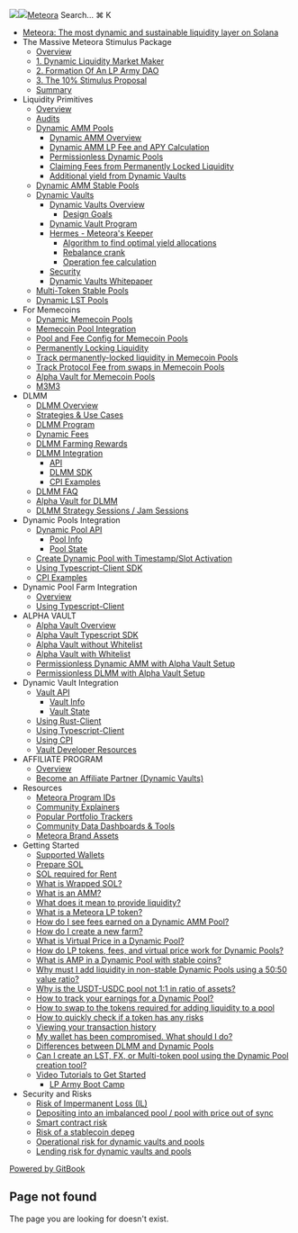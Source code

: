 [![](https://850358062-files.gitbook.io/~/files/v0/b/gitbook-x-prod.appspot.com/o/spaces%2FyCszyuZ1UBdRqaT2zQpK%2Ficon%2FVeeVBDhzr2qAC3AYo940%2Flogo-meteora-symbol.svg?alt=media&token=1d5288cb-b335-4c76-a7c4-17739ca893ea)![](https://850358062-files.gitbook.io/~/files/v0/b/gitbook-x-prod.appspot.com/o/spaces%2FyCszyuZ1UBdRqaT2zQpK%2Ficon%2FVeeVBDhzr2qAC3AYo940%2Flogo-meteora-symbol.svg?alt=media&token=1d5288cb-b335-4c76-a7c4-17739ca893ea)Meteora](https://docs.meteora.ag/docs/</>)
Search...
⌘ K
  * [Meteora: The most dynamic and sustainable liquidity layer on Solana](https://docs.meteora.ag/docs/</>)
  * The Massive Meteora Stimulus Package
    * [Overview](https://docs.meteora.ag/docs/</the-massive-meteora-stimulus-package/overview>)
    * [1. Dynamic Liquidity Market Maker](https://docs.meteora.ag/docs/</the-massive-meteora-stimulus-package/1.-dynamic-liquidity-market-maker>)
    * [2. Formation Of An LP Army DAO](https://docs.meteora.ag/docs/</the-massive-meteora-stimulus-package/2.-formation-of-an-lp-army-dao>)
    * [3. The 10% Stimulus Proposal](https://docs.meteora.ag/docs/</the-massive-meteora-stimulus-package/3.-the-10-stimulus-proposal>)
    * [Summary](https://docs.meteora.ag/docs/</the-massive-meteora-stimulus-package/summary>)
  * Liquidity Primitives
    * [Overview](https://docs.meteora.ag/docs/</liquidity-primitives/overview>)
    * [Audits](https://docs.meteora.ag/docs/</liquidity-primitives/audits>)
    * [Dynamic AMM Pools](https://docs.meteora.ag/docs/</liquidity-primitives/dynamic-amm-pools>)
      * [Dynamic AMM Overview](https://docs.meteora.ag/docs/</liquidity-primitives/dynamic-amm-pools/dynamic-amm-overview>)
      * [Dynamic AMM LP Fee and APY Calculation](https://docs.meteora.ag/docs/</liquidity-primitives/dynamic-amm-pools/dynamic-amm-lp-fee-and-apy-calculation>)
      * [Permissionless Dynamic Pools](https://docs.meteora.ag/docs/</liquidity-primitives/dynamic-amm-pools/permissionless-dynamic-pools>)
      * [Claiming Fees from Permanently Locked Liquidity](https://docs.meteora.ag/docs/</liquidity-primitives/dynamic-amm-pools/claiming-fees-from-permanently-locked-liquidity>)
      * [Additional yield from Dynamic Vaults](https://docs.meteora.ag/docs/</liquidity-primitives/dynamic-amm-pools/additional-yield-from-dynamic-vaults>)
    * [Dynamic AMM Stable Pools](https://docs.meteora.ag/docs/</liquidity-primitives/dynamic-amm-stable-pools>)
    * [Dynamic Vaults](https://docs.meteora.ag/docs/</liquidity-primitives/dynamic-vaults>)
      * [Dynamic Vaults Overview](https://docs.meteora.ag/docs/</liquidity-primitives/dynamic-vaults/dynamic-vaults-overview>)
        * [Design Goals](https://docs.meteora.ag/docs/</liquidity-primitives/dynamic-vaults/dynamic-vaults-overview/design-goals>)
      * [Dynamic Vault Program](https://docs.meteora.ag/docs/</liquidity-primitives/dynamic-vaults/dynamic-vault-program>)
      * [Hermes - Meteora's Keeper](https://docs.meteora.ag/docs/</liquidity-primitives/dynamic-vaults/hermes-meteoras-keeper>)
        * [Algorithm to find optimal yield allocations](https://docs.meteora.ag/docs/</liquidity-primitives/dynamic-vaults/hermes-meteoras-keeper/algorithm-to-find-optimal-yield-allocations>)
        * [Rebalance crank](https://docs.meteora.ag/docs/</liquidity-primitives/dynamic-vaults/hermes-meteoras-keeper/rebalance-crank>)
        * [Operation fee calculation](https://docs.meteora.ag/docs/</liquidity-primitives/dynamic-vaults/hermes-meteoras-keeper/operation-fee-calculation>)
      * [Security](https://docs.meteora.ag/docs/</liquidity-primitives/dynamic-vaults/security>)
      * [Dynamic Vaults Whitepaper](https://docs.meteora.ag/docs/</liquidity-primitives/dynamic-vaults/dynamic-vaults-whitepaper>)
    * [Multi-Token Stable Pools](https://docs.meteora.ag/docs/</liquidity-primitives/multi-token-stable-pools>)
    * [Dynamic LST Pools](https://docs.meteora.ag/docs/</liquidity-primitives/dynamic-lst-pools>)
  * For Memecoins
    * [Dynamic Memecoin Pools](https://docs.meteora.ag/docs/</for-memecoins/dynamic-memecoin-pools>)
    * [Memecoin Pool Integration](https://docs.meteora.ag/docs/</for-memecoins/memecoin-pool-integration>)
    * [Pool and Fee Config for Memecoin Pools](https://docs.meteora.ag/docs/</for-memecoins/pool-and-fee-config-for-memecoin-pools>)
    * [Permanently Locking Liquidity](https://docs.meteora.ag/docs/</for-memecoins/permanently-locking-liquidity>)
    * [Track permanently-locked liquidity in Memecoin Pools](https://docs.meteora.ag/docs/</for-memecoins/track-permanently-locked-liquidity-in-memecoin-pools>)
    * [Track Protocol Fee from swaps in Memecoin Pools](https://docs.meteora.ag/docs/</for-memecoins/track-protocol-fee-from-swaps-in-memecoin-pools>)
    * [Alpha Vault for Memecoin Pools](https://docs.meteora.ag/docs/</for-memecoins/alpha-vault-for-memecoin-pools>)
    * [M3M3](https://docs.meteora.ag/docs/</for-memecoins/m3m3>)
  * DLMM
    * [DLMM Overview](https://docs.meteora.ag/docs/</dlmm/dlmm-overview>)
    * [Strategies & Use Cases](https://docs.meteora.ag/docs/</dlmm/strategies-and-use-cases>)
    * [DLMM Program](https://docs.meteora.ag/docs/</dlmm/dlmm-program>)
    * [Dynamic Fees](https://docs.meteora.ag/docs/</dlmm/dynamic-fees>)
    * [DLMM Farming Rewards](https://docs.meteora.ag/docs/</dlmm/dlmm-farming-rewards>)
    * [DLMM Integration](https://docs.meteora.ag/docs/</dlmm/dlmm-integration>)
      * [API](https://docs.meteora.ag/docs/</dlmm/dlmm-integration/api>)
      * [DLMM SDK](https://docs.meteora.ag/docs/</dlmm/dlmm-integration/dlmm-sdk>)
      * [CPI Examples](https://docs.meteora.ag/docs/</dlmm/dlmm-integration/cpi-examples>)
    * [DLMM FAQ](https://docs.meteora.ag/docs/</dlmm/dlmm-faq>)
    * [Alpha Vault for DLMM](https://docs.meteora.ag/docs/</dlmm/alpha-vault-for-dlmm>)
    * [DLMM Strategy Sessions / Jam Sessions](https://docs.meteora.ag/docs/</dlmm/dlmm-strategy-sessions-jam-sessions>)
  * Dynamic Pools Integration
    * [Dynamic Pool API](https://docs.meteora.ag/docs/</dynamic-pools-integration/dynamic-pool-api>)
      * [Pool Info](https://docs.meteora.ag/docs/</dynamic-pools-integration/dynamic-pool-api/pool-info>)
      * [Pool State](https://docs.meteora.ag/docs/</dynamic-pools-integration/dynamic-pool-api/pool-state>)
    * [Create Dynamic Pool with Timestamp/Slot Activation](https://docs.meteora.ag/docs/</dynamic-pools-integration/create-dynamic-pool-with-timestamp-slot-activation>)
    * [Using Typescript-Client SDK](https://docs.meteora.ag/docs/</dynamic-pools-integration/using-typescript-client-sdk>)
    * [CPI Examples](https://docs.meteora.ag/docs/</dynamic-pools-integration/cpi-examples>)
  * Dynamic Pool Farm Integration
    * [Overview](https://docs.meteora.ag/docs/</dynamic-pool-farm-integration/overview>)
    * [Using Typescript-Client](https://docs.meteora.ag/docs/</dynamic-pool-farm-integration/using-typescript-client>)
  * ALPHA VAULT
    * [Alpha Vault Overview](https://docs.meteora.ag/docs/</alpha-vault/alpha-vault-overview>)
    * [Alpha Vault Typescript SDK](https://docs.meteora.ag/docs/</alpha-vault/alpha-vault-typescript-sdk>)
    * [Alpha Vault without Whitelist](https://docs.meteora.ag/docs/</alpha-vault/alpha-vault-without-whitelist>)
    * [Alpha Vault with Whitelist](https://docs.meteora.ag/docs/</alpha-vault/alpha-vault-with-whitelist>)
    * [Permissionless Dynamic AMM with Alpha Vault Setup](https://docs.meteora.ag/docs/</alpha-vault/permissionless-dynamic-amm-with-alpha-vault-setup>)
    * [Permissionless DLMM with Alpha Vault Setup](https://docs.meteora.ag/docs/</alpha-vault/permissionless-dlmm-with-alpha-vault-setup>)
  * Dynamic Vault Integration
    * [Vault API](https://docs.meteora.ag/docs/</dynamic-vault-integration/vault-api>)
      * [Vault Info](https://docs.meteora.ag/docs/</dynamic-vault-integration/vault-api/vault-info>)
      * [Vault State](https://docs.meteora.ag/docs/</dynamic-vault-integration/vault-api/vault-state>)
    * [Using Rust-Client](https://docs.meteora.ag/docs/</dynamic-vault-integration/using-rust-client>)
    * [Using Typescript-Client](https://docs.meteora.ag/docs/</dynamic-vault-integration/using-typescript-client>)
    * [Using CPI](https://docs.meteora.ag/docs/</dynamic-vault-integration/using-cpi>)
    * [Vault Developer Resources](https://docs.meteora.ag/docs/</dynamic-vault-integration/vault-developer-resources>)
  * AFFILIATE PROGRAM
    * [Overview](https://docs.meteora.ag/docs/</affiliate-program/overview>)
    * [Become an Affiliate Partner (Dynamic Vaults)](https://docs.meteora.ag/docs/</affiliate-program/become-an-affiliate-partner-dynamic-vaults>)
  * Resources
    * [Meteora Program IDs](https://docs.meteora.ag/docs/</resources/meteora-program-ids>)
    * [Community Explainers](https://docs.meteora.ag/docs/</resources/community-explainers>)
    * [Popular Portfolio Trackers](https://docs.meteora.ag/docs/</resources/popular-portfolio-trackers>)
    * [Community Data Dashboards & Tools](https://docs.meteora.ag/docs/</resources/community-data-dashboards-and-tools>)
    * [Meteora Brand Assets](https://docs.meteora.ag/docs/</resources/meteora-brand-assets>)
  * Getting Started
    * [Supported Wallets](https://docs.meteora.ag/docs/</getting-started/supported-wallets>)
    * [Prepare SOL](https://docs.meteora.ag/docs/</getting-started/prepare-sol>)
    * [SOL required for Rent](https://docs.meteora.ag/docs/</getting-started/sol-required-for-rent>)
    * [What is Wrapped SOL?](https://docs.meteora.ag/docs/</getting-started/what-is-wrapped-sol>)
    * [What is an AMM?](https://docs.meteora.ag/docs/</getting-started/what-is-an-amm>)
    * [What does it mean to provide liquidity?](https://docs.meteora.ag/docs/</getting-started/what-does-it-mean-to-provide-liquidity>)
    * [What is a Meteora LP token?](https://docs.meteora.ag/docs/</getting-started/what-is-a-meteora-lp-token>)
    * [How do I see fees earned on a Dynamic AMM Pool?](https://docs.meteora.ag/docs/</getting-started/how-do-i-see-fees-earned-on-a-dynamic-amm-pool>)
    * [How do I create a new farm?](https://docs.meteora.ag/docs/</getting-started/how-do-i-create-a-new-farm>)
    * [What is Virtual Price in a Dynamic Pool?](https://docs.meteora.ag/docs/</getting-started/what-is-virtual-price-in-a-dynamic-pool>)
    * [How do LP tokens, fees, and virtual price work for Dynamic Pools?](https://docs.meteora.ag/docs/</getting-started/how-do-lp-tokens-fees-and-virtual-price-work-for-dynamic-pools>)
    * [What is AMP in a Dynamic Pool with stable coins?](https://docs.meteora.ag/docs/</getting-started/what-is-amp-in-a-dynamic-pool-with-stable-coins>)
    * [Why must I add liquidity in non-stable Dynamic Pools using a 50:50 value ratio?](https://docs.meteora.ag/docs/</getting-started/why-must-i-add-liquidity-in-non-stable-dynamic-pools-using-a-50-50-value-ratio>)
    * [Why is the USDT-USDC pool not 1:1 in ratio of assets?](https://docs.meteora.ag/docs/</getting-started/why-is-the-usdt-usdc-pool-not-1-1-in-ratio-of-assets>)
    * [How to track your earnings for a Dynamic Pool?](https://docs.meteora.ag/docs/</getting-started/how-to-track-your-earnings-for-a-dynamic-pool>)
    * [How to swap to the tokens required for adding liquidity to a pool](https://docs.meteora.ag/docs/</getting-started/how-to-swap-to-the-tokens-required-for-adding-liquidity-to-a-pool>)
    * [How to quickly check if a token has any risks](https://docs.meteora.ag/docs/</getting-started/how-to-quickly-check-if-a-token-has-any-risks>)
    * [Viewing your transaction history](https://docs.meteora.ag/docs/</getting-started/viewing-your-transaction-history>)
    * [My wallet has been compromised. What should I do?](https://docs.meteora.ag/docs/</getting-started/my-wallet-has-been-compromised.-what-should-i-do>)
    * [Differences between DLMM and Dynamic Pools](https://docs.meteora.ag/docs/</getting-started/differences-between-dlmm-and-dynamic-pools>)
    * [Can I create an LST, FX, or Multi-token pool using the Dynamic Pool creation tool?](https://docs.meteora.ag/docs/</getting-started/can-i-create-an-lst-fx-or-multi-token-pool-using-the-dynamic-pool-creation-tool>)
    * [Video Tutorials to Get Started](https://docs.meteora.ag/docs/</getting-started/video-tutorials-to-get-started>)
      * [LP Army Boot Camp](https://docs.meteora.ag/docs/</getting-started/video-tutorials-to-get-started/lp-army-boot-camp>)
  * Security and Risks
    * [Risk of Impermanent Loss (IL)](https://docs.meteora.ag/docs/</security-and-risks/risk-of-impermanent-loss-il>)
    * [Depositing into an imbalanced pool / pool with price out of sync](https://docs.meteora.ag/docs/</security-and-risks/depositing-into-an-imbalanced-pool-pool-with-price-out-of-sync>)
    * [Smart contract risk](https://docs.meteora.ag/docs/</security-and-risks/smart-contract-risk>)
    * [Risk of a stablecoin depeg](https://docs.meteora.ag/docs/</security-and-risks/risk-of-a-stablecoin-depeg>)
    * [Operational risk for dynamic vaults and pools](https://docs.meteora.ag/docs/</security-and-risks/operational-risk-for-dynamic-vaults-and-pools>)
    * [Lending risk for dynamic vaults and pools](https://docs.meteora.ag/docs/</security-and-risks/lending-risk-for-dynamic-vaults-and-pools>)


[Powered by GitBook](https://docs.meteora.ag/docs/<https:/www.gitbook.com/?utm_source=content&utm_medium=trademark&utm_campaign=yCszyuZ1UBdRqaT2zQpK>)
## Page not found
The page you are looking for doesn't exist.
